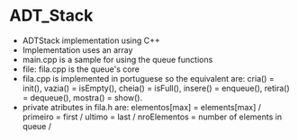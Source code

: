 # ADT_Stack
- ADTStack implementation using C++
- Implementation uses an array
- main.cpp is a sample for using the queue functions
- file: fila.cpp is the queue's core
- fila.cpp is implemented in portuguese so the equivalent are:
cria() = init(),
vazia() = isEmpty(),
cheia() = isFull(),
insere() = enqueue(),
retira() = dequeue(),
mostra() = show().
- private atributes in fila.h are:
elementos[max] = elements[max] / 
primeiro = first / 
ultimo = last / 
nroElementos = number of elements in queue / 

